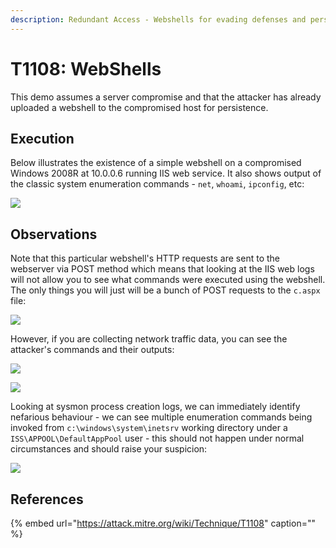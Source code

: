 ```yaml
---
description: Redundant Access - Webshells for evading defenses and persistence.
---
```


# T1108: WebShells

This demo assumes a server compromise and that the attacker has already uploaded a webshell to the compromised host for persistence.

## Execution

Below illustrates the existence of a simple webshell on a compromised Windows 2008R at 10.0.0.6 running IIS web service. It also shows output of the classic system enumeration commands - `net`, `whoami`, `ipconfig`, etc:

![](../../.gitbook/assets/webshell-attacker.png)

## Observations

Note that this particular webshell's HTTP requests are sent to the webserver via POST method which means that looking at the IIS web logs will not allow you to see what commands were executed using the webshell. The only things you will just will be a bunch of POST requests to the `c.aspx` file:

![](../../.gitbook/assets/webshell-iis-logs.png)

However, if you are collecting network traffic data, you can see the attacker's commands and their outputs:

![](../../.gitbook/assets/webshell-pcap.png)

![](../../.gitbook/assets/webshell-stream.png)

Looking at sysmon process creation logs, we can immediately identify nefarious behaviour - we can see multiple enumeration commands being invoked from `c:\windows\system\inetsrv` working directory under a `ISS\APPOOL\DefaultAppPool` user - this should not happen under normal circumstances and should raise your suspicion:

![](../../.gitbook/assets/webshell-sysmon.png)

## References

{% embed url="https://attack.mitre.org/wiki/Technique/T1108" caption="" %}

